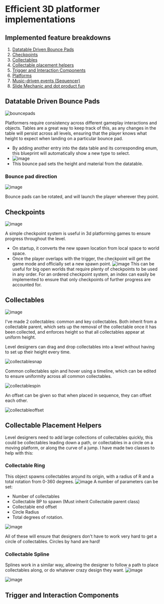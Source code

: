 # Efficient 3D platformer implementations
## Implemented feature breakdowns
1. [Datatable Driven Bounce Pads](#datatable-driven-bounce-pads)
2. [Checkpoints](#checkpoints)
3. [Collectables](#collectables)
4. [Collectable placement helpers](#collectable-placement-helpers)
5. [Trigger and Interaction Components](#trigger-and-interaction-components)
6. [Platforms](#section-1)
7. [Music-driven events (Sequencer)](#section-1)
8. [Slide Mechanic and dot product fun](#section-1)




## Datatable Driven Bounce Pads
  ![bouncepads](https://github.com/DanielBallem/platformer/assets/33844493/b2bac4dc-80d2-4d59-9036-a916afc9ba6d)

  Platformers require consistency across different gameplay interactions and objects. Tables are a great way to keep track of this, as any changes in the table will persist across all levels, ensuring that the player knows what height to expect when landing on a particular bounce pad. 
  - By adding another entry into the data table and its corresponding enum, this blueprint will automatically show a new type to select.
  - ![image](https://github.com/DanielBallem/platformer/assets/33844493/936f8e3d-4ad8-4a53-8368-54818dfca34a)
  - This bounce pad sets the height and material from the datatable.

### Bounce pad direction
![image](https://github.com/DanielBallem/platformer/assets/33844493/2b185c78-3da2-4be2-9d70-56dba4216763)

Bounce pads can be rotated, and will launch the player wherever they point.

## Checkpoints
![image](https://github.com/DanielBallem/platformer/assets/33844493/8981435f-8cfa-42a0-af86-2eabfa7a7dab)

A simple checkpoint system is useful in 3d platforming games to ensure progress throughout the level. 
- On startup, it converts the new spawn location from local space to world space.
- Once the player overlaps with the trigger, the checkpoint will get the game mode and officially set a new spawn point.
![image](https://github.com/DanielBallem/platformer/assets/33844493/8b8f5de1-a294-497e-895f-1d2cc6ab2ab4)
This can be useful for big open worlds that require plenty of checkpoints to be used in any order. For an ordered checkpoint system, an index can easily be implemented to ensure that only checkpoints of further progress are accounted for.

## Collectables
![image](https://github.com/DanielBallem/platformer/assets/33844493/e5b27e85-03bd-4a95-97a0-4ed8a8effa00)

I've made 2 collectables: common and key collectables.
Both inherit from a collectable parent, which sets up the removal of the collectable once it has been collected, and enforces height so that all collectables appear at uniform height.

Level designers can drag and drop collectables into a level without having to set up their height every time.

![collectablesnap](https://github.com/DanielBallem/platformer/assets/33844493/0cbf04d8-fec2-40e4-9b5f-b2d5bd882194)

Common collectables spin and hover using a timeline, which can be edited to ensure uniformity across all common collectables. 

![collectablespin](https://github.com/DanielBallem/platformer/assets/33844493/3bb03c79-74ca-41e2-80ee-8e45661b1556)

An offset can be given so that when placed in sequence, they can offset each other. 

![collectableoffset](https://github.com/DanielBallem/platformer/assets/33844493/c32aaca7-0c41-4edf-997e-e6acb53ce478)

## Collectable Placement Helpers

Level designers need to add large collections of collectables quickly, this could be collectables leading down a path, or collectables in a circle on a moving platform, or along the curve of a jump. I have made two classes to help with this:

### Collectable Ring
This object spawns collectables around its origin, with a radius of R and a total rotation from 0-360 degrees.
![image](https://github.com/DanielBallem/platformer/assets/33844493/354c27c2-0b85-4088-ab89-a6c73440fe23)
A number of parameters can be set:
- Number of collectables
- Collectable BP to spawn (Must inherit Collectable parent class)
- Collectable end offset
- Circle Radius
- Total degrees of rotation.

![image](https://github.com/DanielBallem/platformer/assets/33844493/2c3716dc-c1a3-45fa-9579-2a6dc515f7f6)

All of these will ensure that designers don't have to work very hard to get a circle of collectables. Circles by hand are hard!

### Collectable Spline

Splines work in a similar way, allowing the designer to follow a path to place collectables along, or do whatever crazy design they want. 
![image](https://github.com/DanielBallem/platformer/assets/33844493/560a5d90-d374-449e-a1e0-0125489a3696)

![image](https://github.com/DanielBallem/platformer/assets/33844493/4a7cf680-da01-4a7d-aefb-c81f3fd3d79d)

## Trigger and Interaction Components
